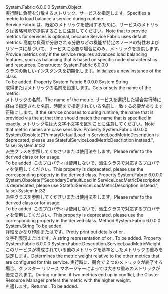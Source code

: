 <Type Name="ServiceLoadMetricDescription" FullName="System.Fabric.Description.ServiceLoadMetricDescription">
  <TypeSignature Language="C#" Value="public class ServiceLoadMetricDescription" />
  <TypeSignature Language="ILAsm" Value=".class public auto ansi beforefieldinit ServiceLoadMetricDescription extends System.Object" />
  <TypeSignature Language="DocId" Value="T:System.Fabric.Description.ServiceLoadMetricDescription" />
  <TypeSignature Language="VB.NET" Value="Public Class ServiceLoadMetricDescription" />
  <TypeSignature Language="F#" Value="type ServiceLoadMetricDescription = class" />
  <AssemblyInfo>
    <AssemblyName>System.Fabric</AssemblyName>
    <AssemblyVersion>6.0.0.0</AssemblyVersion>
  </AssemblyInfo>
  <Base>
    <BaseTypeName>System.Object</BaseTypeName>
  </Base>
  <Interfaces />
  <Docs>
    <summary>
      <para><span data-ttu-id="59dbe-101">実行時に負荷を分散するメトリック、サービスを指定します。</span><span class="sxs-lookup"><span data-stu-id="59dbe-101">Specifies a metric to load balance a service during runtime.</span></span></para>
    </summary>
    <remarks>
      <para><span data-ttu-id="59dbe-102">Service Fabric は、既定のメトリックを使用するために、サービスのメトリックは省略可能で提供することに注意してください。</span><span class="sxs-lookup"><span data-stu-id="59dbe-102">Note that to provide metrics for services is optional, because Service Fabric uses default metrics.</span></span> <span data-ttu-id="59dbe-103">高度な負荷が分散される分散などの機能が特定のノードの特性およびリソースに基づいて、サービスに必要な場合にのみ、メトリックを提供します。</span><span class="sxs-lookup"><span data-stu-id="59dbe-103">Provide metrics only if the service requires advanced load balancing features, such as balancing that is based on specific node characteristics and resources.</span></span></para>
    </remarks>
  </Docs>
  <Members>
    <Member MemberName=".ctor">
      <MemberSignature Language="C#" Value="public ServiceLoadMetricDescription ();" />
      <MemberSignature Language="ILAsm" Value=".method public hidebysig specialname rtspecialname instance void .ctor() cil managed" />
      <MemberSignature Language="DocId" Value="M:System.Fabric.Description.ServiceLoadMetricDescription.#ctor" />
      <MemberSignature Language="VB.NET" Value="Public Sub New ()" />
      <MemberType>Constructor</MemberType>
      <AssemblyInfo>
        <AssemblyName>System.Fabric</AssemblyName>
        <AssemblyVersion>6.0.0.0</AssemblyVersion>
      </AssemblyInfo>
      <Parameters />
      <Docs>
        <summary>
          <para><span data-ttu-id="59dbe-104"><see cref="T:System.Fabric.Description.ServiceLoadMetricDescription" /> クラスの新しいインスタンスを初期化します。</span><span class="sxs-lookup"><span data-stu-id="59dbe-104">Initializes a new instance of the <see cref="T:System.Fabric.Description.ServiceLoadMetricDescription" /> class.</span></span></para>
        </summary>
        <remarks>To be added.</remarks>
      </Docs>
    </Member>
    <Member MemberName="Name">
      <MemberSignature Language="C#" Value="public string Name { get; set; }" />
      <MemberSignature Language="ILAsm" Value=".property instance string Name" />
      <MemberSignature Language="DocId" Value="P:System.Fabric.Description.ServiceLoadMetricDescription.Name" />
      <MemberSignature Language="VB.NET" Value="Public Property Name As String" />
      <MemberSignature Language="F#" Value="member this.Name : string with get, set" Usage="System.Fabric.Description.ServiceLoadMetricDescription.Name" />
      <MemberType>Property</MemberType>
      <AssemblyInfo>
        <AssemblyName>System.Fabric</AssemblyName>
        <AssemblyVersion>6.0.0.0</AssemblyVersion>
      </AssemblyInfo>
      <ReturnValue>
        <ReturnType>System.String</ReturnType>
      </ReturnValue>
      <Docs>
        <summary>
          <para><span data-ttu-id="59dbe-105">取得またはメトリックの名前を設定します。</span><span class="sxs-lookup"><span data-stu-id="59dbe-105">Gets or sets the name of the metric.</span></span> </para>
        </summary>
        <value>
          <para><span data-ttu-id="59dbe-106">メトリックの名前。</span><span class="sxs-lookup"><span data-stu-id="59dbe-106">The name of the metric.</span></span></para>
        </value>
        <remarks>
          <para><span data-ttu-id="59dbe-107">サービスを選択した場合<see cref="M:System.Fabric.IServicePartition.ReportLoad(System.Collections.Generic.IEnumerable{System.Fabric.LoadMetric})" />実行時に経由で指定された名前、<see cref="T:System.Fabric.LoadMetric" />時間をで指定されている名前に一致する必要があります<see cref="P:System.Fabric.Description.ServiceLoadMetricDescription.Name" />正確にします。</span><span class="sxs-lookup"><span data-stu-id="59dbe-107">If the service chooses to <see cref="M:System.Fabric.IServicePartition.ReportLoad(System.Collections.Generic.IEnumerable{System.Fabric.LoadMetric})" /> during runtime, the name that is provided via the <see cref="T:System.Fabric.LoadMetric" /> at that time should match the name that is specified in <see cref="P:System.Fabric.Description.ServiceLoadMetricDescription.Name" /> exactly.</span></span></para>
          <para><span data-ttu-id="59dbe-108">メトリック名は大文字小文字を区別ことに注意してください。</span><span class="sxs-lookup"><span data-stu-id="59dbe-108">Note that metric names are case sensitive.</span></span></para>
        </remarks>
      </Docs>
    </Member>
    <Member MemberName="PrimaryDefaultLoad">
      <MemberSignature Language="C#" Value="public int PrimaryDefaultLoad { get; set; }" />
      <MemberSignature Language="ILAsm" Value=".property instance int32 PrimaryDefaultLoad" />
      <MemberSignature Language="DocId" Value="P:System.Fabric.Description.ServiceLoadMetricDescription.PrimaryDefaultLoad" />
      <MemberSignature Language="VB.NET" Value="Public Property PrimaryDefaultLoad As Integer" />
      <MemberSignature Language="F#" Value="member this.PrimaryDefaultLoad : int with get, set" Usage="System.Fabric.Description.ServiceLoadMetricDescription.PrimaryDefaultLoad" />
      <MemberType>Property</MemberType>
      <AssemblyInfo>
        <AssemblyName>System.Fabric</AssemblyName>
        <AssemblyVersion>6.0.0.0</AssemblyVersion>
      </AssemblyInfo>
      <Attributes>
        <Attribute>
          <AttributeName>System.Obsolete("PrimaryDefaultLoad in ServiceLoadMetricDescription is deprecated, please use StatefulServiceLoadMetricDescription instead.", false)</AttributeName>
        </Attribute>
      </Attributes>
      <ReturnValue>
        <ReturnType>System.Int32</ReturnType>
      </ReturnValue>
      <Docs>
        <summary>
          <para><span data-ttu-id="59dbe-109">派生クラスを参照してください<see cref="T:System.Fabric.Description.StatefulServiceLoadMetricDescription" />または<see cref="T:System.Fabric.Description.StatelessServiceLoadMetricDescription" />使用法をします。</span><span class="sxs-lookup"><span data-stu-id="59dbe-109">Please refer to the derived class <see cref="T:System.Fabric.Description.StatefulServiceLoadMetricDescription" /> or <see cref="T:System.Fabric.Description.StatelessServiceLoadMetricDescription" /> for usage.</span></span></para>
        </summary>
        <value>To be added.</value>
        <remarks>
          <para><span data-ttu-id="59dbe-110">このプロパティは使用しないで、派生クラスで対応するプロパティを使用してください。</span><span class="sxs-lookup"><span data-stu-id="59dbe-110">This property is deprecated, please use the corresponding property in the derived class.</span></span></para>
        </remarks>
      </Docs>
    </Member>
    <Member MemberName="SecondaryDefaultLoad">
      <MemberSignature Language="C#" Value="public int SecondaryDefaultLoad { get; set; }" />
      <MemberSignature Language="ILAsm" Value=".property instance int32 SecondaryDefaultLoad" />
      <MemberSignature Language="DocId" Value="P:System.Fabric.Description.ServiceLoadMetricDescription.SecondaryDefaultLoad" />
      <MemberSignature Language="VB.NET" Value="Public Property SecondaryDefaultLoad As Integer" />
      <MemberSignature Language="F#" Value="member this.SecondaryDefaultLoad : int with get, set" Usage="System.Fabric.Description.ServiceLoadMetricDescription.SecondaryDefaultLoad" />
      <MemberType>Property</MemberType>
      <AssemblyInfo>
        <AssemblyName>System.Fabric</AssemblyName>
        <AssemblyVersion>6.0.0.0</AssemblyVersion>
      </AssemblyInfo>
      <Attributes>
        <Attribute>
          <AttributeName>System.Obsolete("SecondaryDefaultLoad in ServiceLoadMetricDescription is deprecated, please use StatefulServiceLoadMetricDescription instead.", false)</AttributeName>
        </Attribute>
      </Attributes>
      <ReturnValue>
        <ReturnType>System.Int32</ReturnType>
      </ReturnValue>
      <Docs>
        <summary>
          <para><span data-ttu-id="59dbe-111">派生クラスを参照してください<see cref="T:System.Fabric.Description.StatefulServiceLoadMetricDescription" />または<see cref="T:System.Fabric.Description.StatelessServiceLoadMetricDescription" />使用法をします。</span><span class="sxs-lookup"><span data-stu-id="59dbe-111">Please refer to the derived class <see cref="T:System.Fabric.Description.StatefulServiceLoadMetricDescription" /> or <see cref="T:System.Fabric.Description.StatelessServiceLoadMetricDescription" /> for usage.</span></span></para>
        </summary>
        <value>To be added.</value>
        <remarks>
          <para><span data-ttu-id="59dbe-112">このプロパティは使用しないで、派生クラスで対応するプロパティを使用してください。</span><span class="sxs-lookup"><span data-stu-id="59dbe-112">This property is deprecated, please use the corresponding property in the derived class.</span></span></para>
        </remarks>
      </Docs>
    </Member>
    <Member MemberName="ToString">
      <MemberSignature Language="C#" Value="public string ToString (bool isStateful);" />
      <MemberSignature Language="ILAsm" Value=".method public hidebysig instance string ToString(bool isStateful) cil managed" />
      <MemberSignature Language="DocId" Value="M:System.Fabric.Description.ServiceLoadMetricDescription.ToString(System.Boolean)" />
      <MemberSignature Language="VB.NET" Value="Public Function ToString (isStateful As Boolean) As String" />
      <MemberSignature Language="F#" Value="override this.ToString : bool -&gt; string" Usage="serviceLoadMetricDescription.ToString isStateful" />
      <MemberType>Method</MemberType>
      <AssemblyInfo>
        <AssemblyName>System.Fabric</AssemblyName>
        <AssemblyVersion>6.0.0.0</AssemblyVersion>
      </AssemblyInfo>
      <ReturnValue>
        <ReturnType>System.String</ReturnType>
      </ReturnValue>
      <Parameters>
        <Parameter Name="isStateful" Type="System.Boolean" />
      </Parameters>
      <Docs>
        <param name="isStateful">To be added.</param>
        <summary>
            <span data-ttu-id="59dbe-113">詳細をかなり印刷<see cref="T:System.Fabric.Description.StatefulServiceLoadMetricDescription" />または<see cref="T:System.Fabric.Description.StatelessServiceLoadMetricDescription" />です。</span><span class="sxs-lookup"><span data-stu-id="59dbe-113">Pretty print out details of <see cref="T:System.Fabric.Description.StatefulServiceLoadMetricDescription" /> or <see cref="T:System.Fabric.Description.StatelessServiceLoadMetricDescription" />.</span></span>
            </summary>
        <returns><span data-ttu-id="59dbe-114">文字列表現<see cref="T:System.Fabric.Description.StatefulServiceLoadMetricDescription" />または<see cref="T:System.Fabric.Description.StatelessServiceLoadMetricDescription" />です。</span><span class="sxs-lookup"><span data-stu-id="59dbe-114">A string representation of <see cref="T:System.Fabric.Description.StatefulServiceLoadMetricDescription" /> or <see cref="T:System.Fabric.Description.StatelessServiceLoadMetricDescription" />.</span></span></returns>
        <remarks>To be added.</remarks>
      </Docs>
    </Member>
    <Member MemberName="Weight">
      <MemberSignature Language="C#" Value="public System.Fabric.Description.ServiceLoadMetricWeight Weight { get; set; }" />
      <MemberSignature Language="ILAsm" Value=".property instance valuetype System.Fabric.Description.ServiceLoadMetricWeight Weight" />
      <MemberSignature Language="DocId" Value="P:System.Fabric.Description.ServiceLoadMetricDescription.Weight" />
      <MemberSignature Language="VB.NET" Value="Public Property Weight As ServiceLoadMetricWeight" />
      <MemberSignature Language="F#" Value="member this.Weight : System.Fabric.Description.ServiceLoadMetricWeight with get, set" Usage="System.Fabric.Description.ServiceLoadMetricDescription.Weight" />
      <MemberType>Property</MemberType>
      <AssemblyInfo>
        <AssemblyName>System.Fabric</AssemblyName>
        <AssemblyVersion>6.0.0.0</AssemblyVersion>
      </AssemblyInfo>
      <ReturnValue>
        <ReturnType>System.Fabric.Description.ServiceLoadMetricWeight</ReturnType>
      </ReturnValue>
      <Docs>
        <summary>
          <para><span data-ttu-id="59dbe-115">このサービスが構成されている他のメトリックを基準としたメトリックの重みを決定します。</span><span class="sxs-lookup"><span data-stu-id="59dbe-115">Determines the metric weight relative to the other metrics that are configured for this service.</span></span> <span data-ttu-id="59dbe-116">実行時に、競合で 2 つのメトリックが終了する場合、クラスター リソース マネージャーによっては大きな重みのメトリックが優先されます。</span><span class="sxs-lookup"><span data-stu-id="59dbe-116">During runtime, if two metrics end up in conflict, the Cluster Resource Manager prefers the metric with the higher weight.</span></span></para>
        </summary>
        <value>
          <para><span data-ttu-id="59dbe-117"><see cref="T:System.Fabric.Description.ServiceLoadMetricWeight" /> を返します。</span><span class="sxs-lookup"><span data-stu-id="59dbe-117">Returns <see cref="T:System.Fabric.Description.ServiceLoadMetricWeight" />.</span></span></para>
        </value>
        <remarks>To be added.</remarks>
      </Docs>
    </Member>
  </Members>
</Type>